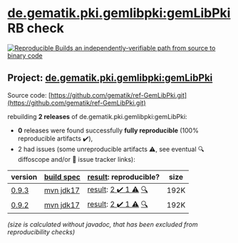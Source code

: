 [de.gematik.pki.gemlibpki:gemLibPki](https://search.maven.org/artifact/de.gematik.pki.gemlibpki/gemLibPki/) RB check
=======

[![Reproducible Builds](https://reproducible-builds.org/images/logos/rb.svg) an independently-verifiable path from source to binary code](https://reproducible-builds.org/)

## Project: [de.gematik.pki.gemlibpki:gemLibPki](https://search.maven.org/artifact/de.gematik.pki.gemlibpki/gemLibPki/)

Source code: [https://github.com/gematik/ref-GemLibPki.git](https://github.com/gematik/ref-GemLibPki.git)

rebuilding **2 releases** of de.gematik.pki.gemlibpki:gemLibPki:
- **0** releases were found successfully **fully reproducible** (100% reproducible artifacts :heavy_check_mark:),
- 2 had issues (some unreproducible artifacts :warning:, see eventual :mag: diffoscope and/or :memo: issue tracker links):

| version | [build spec](/BUILDSPEC.md) | [result](https://reproducible-builds.org/docs/jvm/): reproducible? | size |
| -- | --------- | ------ | -- |
| [0.9.3](https://search.maven.org/artifact/de.gematik.pki.gemlibpki/gemLibPki/0.9.3/pom) | [mvn jdk17](gemLibPki-0.9.3.buildspec) | [result](gemLibPki-0.9.3.buildinfo): [2 :heavy_check_mark:  1 :warning:](gemLibPki-0.9.3.buildcompare) [:mag:](gemLibPki-0.9.3.diffoscope) | 192K |
| [0.9.2](https://search.maven.org/artifact/de.gematik.pki.gemlibpki/gemLibPki/0.9.2/pom) | [mvn jdk17](gemLibPki-0.9.2.buildspec) | [result](gemLibPki-0.9.2.buildinfo): [2 :heavy_check_mark:  1 :warning:](gemLibPki-0.9.2.buildcompare) [:mag:](gemLibPki-0.9.2.diffoscope) | 192K |

<i>(size is calculated without javadoc, that has been excluded from reproducibility checks)</i>
